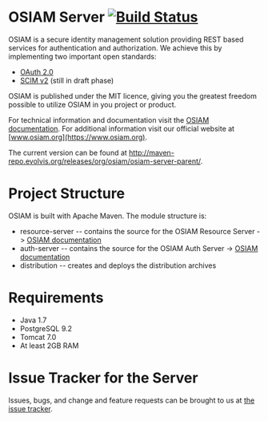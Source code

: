 OSIAM Server [![Build Status](https://travis-ci.org/osiam/server.png?branch=master)](https://travis-ci.org/osiam/server)
============

OSIAM is a secure identity management solution providing REST based services for
authentication and authorization. We achieve this by implementing two important
open standards:

* [OAuth 2.0](http://oauth.net/2/)
* [SCIM v2](http://www.simplecloud.info/) (still in draft phase)

OSIAM is published under the MIT licence, giving you the greatest freedom possible to
utilize OSIAM in you project or product.

For technical information and documentation visit the [OSIAM documentation](https://github.com/osiam/server/tree/master/docs).
For additional information visit our official website at [www.osiam.org](https://www.osiam.org).

The current version can be found at http://maven-repo.evolvis.org/releases/org/osiam/osiam-server-parent/.

# Project Structure

OSIAM is built with Apache Maven. The module structure is:

* resource-server -- contains the source for the OSIAM Resource Server -> [OSIAM documentation](https://github.com/osiam/server/tree/master/docs)
* auth-server -- contains the source for the OSIAM Auth Server -> [OSIAM documentation](https://github.com/osiam/server/tree/master/docs)
* distribution -- creates and deploys the distribution archives

# Requirements

* Java 1.7
* PostgreSQL 9.2
* Tomcat 7.0
* At least 2GB RAM

# Issue Tracker for the Server

Issues, bugs, and change and feature requests can be brought to us at [the issue tracker](https://github.com/osiam/server/issues).
